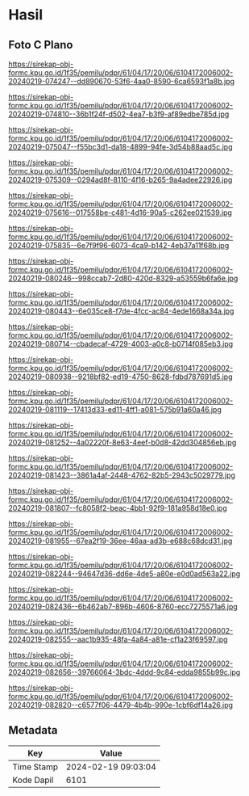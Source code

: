 # Hasil

## Foto C Plano

https://sirekap-obj-formc.kpu.go.id/1f35/pemilu/pdpr/61/04/17/20/06/6104172006002-20240219-074247--dd890670-53f6-4aa0-8590-6ca6593f1a8b.jpg

https://sirekap-obj-formc.kpu.go.id/1f35/pemilu/pdpr/61/04/17/20/06/6104172006002-20240219-074810--36b1f24f-d502-4ea7-b3f9-af89edbe785d.jpg

https://sirekap-obj-formc.kpu.go.id/1f35/pemilu/pdpr/61/04/17/20/06/6104172006002-20240219-075047--f55bc3d1-da18-4899-94fe-3d54b88aad5c.jpg

https://sirekap-obj-formc.kpu.go.id/1f35/pemilu/pdpr/61/04/17/20/06/6104172006002-20240219-075309--0294ad8f-8110-4f16-b265-9a4adee22926.jpg

https://sirekap-obj-formc.kpu.go.id/1f35/pemilu/pdpr/61/04/17/20/06/6104172006002-20240219-075616--017558be-c481-4d16-90a5-c262ee021539.jpg

https://sirekap-obj-formc.kpu.go.id/1f35/pemilu/pdpr/61/04/17/20/06/6104172006002-20240219-075835--6e7f9f96-6073-4ca9-b142-4eb37a11f68b.jpg

https://sirekap-obj-formc.kpu.go.id/1f35/pemilu/pdpr/61/04/17/20/06/6104172006002-20240219-080246--998ccab7-2d80-420d-8329-a53559b6fa6e.jpg

https://sirekap-obj-formc.kpu.go.id/1f35/pemilu/pdpr/61/04/17/20/06/6104172006002-20240219-080443--6e035ce8-f7de-4fcc-ac84-4ede1668a34a.jpg

https://sirekap-obj-formc.kpu.go.id/1f35/pemilu/pdpr/61/04/17/20/06/6104172006002-20240219-080714--cbadecaf-4729-4003-a0c8-b0714f085eb3.jpg

https://sirekap-obj-formc.kpu.go.id/1f35/pemilu/pdpr/61/04/17/20/06/6104172006002-20240219-080938--9218bf82-ed19-4750-8628-fdbd787691d5.jpg

https://sirekap-obj-formc.kpu.go.id/1f35/pemilu/pdpr/61/04/17/20/06/6104172006002-20240219-081119--17413d33-ed11-4ff1-a081-575b91a60a46.jpg

https://sirekap-obj-formc.kpu.go.id/1f35/pemilu/pdpr/61/04/17/20/06/6104172006002-20240219-081252--4a02220f-8e63-4eef-b0d8-42dd304856eb.jpg

https://sirekap-obj-formc.kpu.go.id/1f35/pemilu/pdpr/61/04/17/20/06/6104172006002-20240219-081423--3861a4af-2448-4762-82b5-2943c5029779.jpg

https://sirekap-obj-formc.kpu.go.id/1f35/pemilu/pdpr/61/04/17/20/06/6104172006002-20240219-081807--fc8058f2-beac-4bb1-92f9-181a958d18e0.jpg

https://sirekap-obj-formc.kpu.go.id/1f35/pemilu/pdpr/61/04/17/20/06/6104172006002-20240219-081955--67ea2f19-36ee-46aa-ad3b-e688c68dcd31.jpg

https://sirekap-obj-formc.kpu.go.id/1f35/pemilu/pdpr/61/04/17/20/06/6104172006002-20240219-082244--94647d36-dd6e-4de5-a80e-e0d0ad563a22.jpg

https://sirekap-obj-formc.kpu.go.id/1f35/pemilu/pdpr/61/04/17/20/06/6104172006002-20240219-082436--6b462ab7-896b-4606-8760-ecc7275571a6.jpg

https://sirekap-obj-formc.kpu.go.id/1f35/pemilu/pdpr/61/04/17/20/06/6104172006002-20240219-082555--aac1b935-48fa-4a84-a81e-cf1a23f69597.jpg

https://sirekap-obj-formc.kpu.go.id/1f35/pemilu/pdpr/61/04/17/20/06/6104172006002-20240219-082656--39766064-3bdc-4ddd-9c84-edda9855b99c.jpg

https://sirekap-obj-formc.kpu.go.id/1f35/pemilu/pdpr/61/04/17/20/06/6104172006002-20240219-082820--c6577f06-4479-4b4b-990e-1cbf6df14a26.jpg


## Metadata

| Key        | Value               |
| ---------- | ------------------- |
| Time Stamp | 2024-02-19 09:03:04 |
| Kode Dapil | 6101                |



